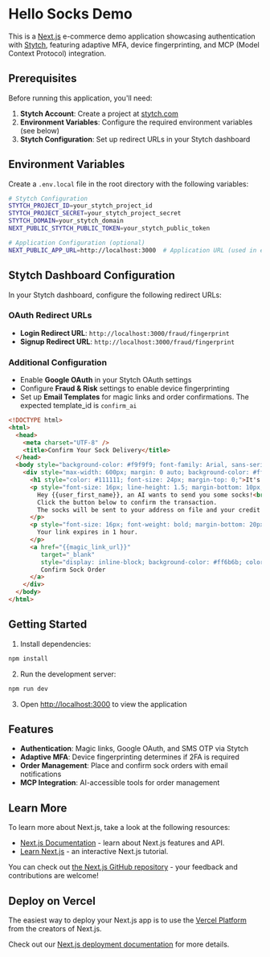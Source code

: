 # Hello Socks Demo

This is a [Next.js](https://nextjs.org/) e-commerce demo application showcasing authentication with [Stytch](https://stytch.com/), featuring adaptive MFA, device fingerprinting, and MCP (Model Context Protocol) integration.

## Prerequisites

Before running this application, you'll need:

1. **Stytch Account**: Create a project at [stytch.com](https://stytch.com/)
2. **Environment Variables**: Configure the required environment variables (see below)
3. **Stytch Configuration**: Set up redirect URLs in your Stytch dashboard

## Environment Variables

Create a `.env.local` file in the root directory with the following variables:

```bash
# Stytch Configuration
STYTCH_PROJECT_ID=your_stytch_project_id
STYTCH_PROJECT_SECRET=your_stytch_project_secret
STYTCH_DOMAIN=your_stytch_domain
NEXT_PUBLIC_STYTCH_PUBLIC_TOKEN=your_stytch_public_token

# Application Configuration (optional)
NEXT_PUBLIC_APP_URL=http://localhost:3000  # Application URL (used in email links, auto-detected on Vercel)
```

## Stytch Dashboard Configuration

In your Stytch dashboard, configure the following redirect URLs:

### OAuth Redirect URLs
- **Login Redirect URL**: `http://localhost:3000/fraud/fingerprint`
- **Signup Redirect URL**: `http://localhost:3000/fraud/fingerprint`

### Additional Configuration
- Enable **Google OAuth** in your Stytch OAuth settings
- Configure **Fraud & Risk** settings to enable device fingerprinting
- Set up **Email Templates** for magic links and order confirmations. The expected template_id is `confirm_ai`

```html
<!DOCTYPE html>
<html>
  <head>
    <meta charset="UTF-8" />
    <title>Confirm Your Sock Delivery</title>
  </head>
  <body style="background-color: #f9f9f9; font-family: Arial, sans-serif; color: #333333; padding: 0; margin: 0;">
    <div style="max-width: 600px; margin: 0 auto; background-color: #ffffff; padding: 30px; border-radius: 6px; box-shadow: 0 0 5px rgba(0, 0, 0, 0.05);">
      <h1 style="color: #111111; font-size: 24px; margin-top: 0;">It's Sock Time 🧦</h1>
      <p style="font-size: 16px; line-height: 1.5; margin-bottom: 10px;">
        Hey {{user_first_name}}, an AI wants to send you some socks!<br />
        Click the button below to confirm the transaction.
        The socks will be sent to your address on file and your credit card will be charged.
      </p>
      <p style="font-size: 16px; font-weight: bold; margin-bottom: 20px;">
        Your link expires in 1 hour.
      </p>
      <a href="{{magic_link_url}}"
         target="_blank"
         style="display: inline-block; background-color: #ff6b6b; color: #ffffff; text-decoration: none; padding: 14px 24px; font-size: 16px; font-weight: bold; border-radius: 4px; margin-top: 20px;">
         Confirm Sock Order
      </a>
    </div>
  </body>
</html>
```

## Getting Started

1. Install dependencies:
```bash
npm install
```

2. Run the development server:
```bash
npm run dev
```

3. Open [http://localhost:3000](http://localhost:3000) to view the application

## Features

- **Authentication**: Magic links, Google OAuth, and SMS OTP via Stytch
- **Adaptive MFA**: Device fingerprinting determines if 2FA is required
- **Order Management**: Place and confirm sock orders with email notifications
- **MCP Integration**: AI-accessible tools for order management

## Learn More

To learn more about Next.js, take a look at the following resources:

- [Next.js Documentation](https://nextjs.org/docs) - learn about Next.js features and API.
- [Learn Next.js](https://nextjs.org/learn) - an interactive Next.js tutorial.

You can check out [the Next.js GitHub repository](https://github.com/vercel/next.js/) - your feedback and contributions are welcome!

## Deploy on Vercel

The easiest way to deploy your Next.js app is to use the [Vercel Platform](https://vercel.com/new?utm_medium=default-template&filter=next.js&utm_source=create-next-app&utm_campaign=create-next-app-readme) from the creators of Next.js.

Check out our [Next.js deployment documentation](https://nextjs.org/docs/deployment) for more details.
